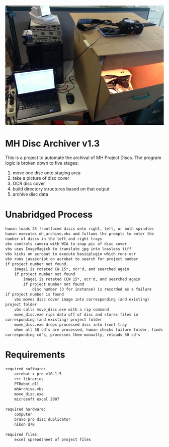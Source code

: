 ![](https://github.com/admwazo/archiver/blob/master/photo.JPG?raw=true)

MH Disc Archiver v1.3
=====================

This is a project to automate the archival of MH Project Discs. The program logic is broken down to five stages:

1. move one disc onto staging area
2. take a picture of disc cover
3. OCR disc cover
4. build directory structures based on that output
5. archive disc data

Unabridged Process
==================

	human loads 25 frontfaced discs onto right, left, or both spindles
	human executes mh_archive.vbs and follows the prompts to enter the number of discs in the left and right trays
	vbs controls camera with WIA to snap pic of disc cover
	vbs uses ImageMagick to translate jpg into lossless tiff
	vbs kicks on acrobat to execute basicplugin which runs ocr
	vbs runs javascript on acrobat to search for project number
	if project number not found,
		image1 is rotated CW 15*, ocr'd, and searched again
		if project number not found 
			image1 is rotated CCW 15*, ocr'd, and searched again
			if project number not found
				disc number (3 for instance) is recorded as a failure
	if project number is found
		vbs moves disc cover image into corresponding (and existing) project folder
		vbs calls move_disc.exe with a rip command
		move_disc.exe rips data off of disc and stores files in corresponding (and existing) project folder
		move_disc.exe drops processed disc into front tray
		when all 50 cd's are processed, human checks failure folder, finds corresponding cd's, processes them manually, reloads 50 cd's

Requirements
============

	required software:
		acrobat x pro v10.1.5
		c++ libraries
		PTRobot.dll
		mhArchive.vbs
		move_disc.exe
		microsoft excel 2007

	required hardware:
		computer
		bravo pro disc duplicator
		nikon d70

	required files:
		excel spreadsheet of project files

